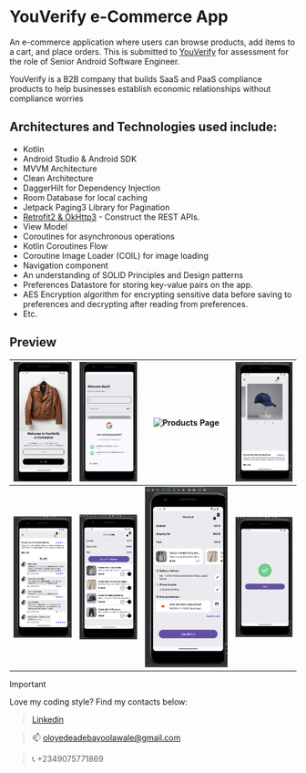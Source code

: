 # YouVerify e-Commerce App

An e-commerce application where users can browse products, add items to a cart, and place orders.
This is submitted to [YouVerify](https://www.youverify.co/) for assessment for the role of Senior Android Software Engineer.

YouVerify is a B2B company that builds SaaS and PaaS compliance products to help businesses establish economic relationships without compliance worries


## Architectures and Technologies used include:
- Kotlin
- Android Studio & Android SDK
- MVVM Architecture
- Clean Architecture
- DaggerHilt for Dependency Injection
- Room Database for local caching
- Jetpack Paging3 Library for Pagination
- [Retrofit2 & OkHttp3](https://github.com/square/retrofit) - Construct the REST APIs.
- View Model
- Coroutines for asynchronous operations
- Kotlin Coroutines Flow
- Coroutine Image Loader (COIL) for image loading
- Navigation component
- An understanding of SOLID Principles and Design patterns
- Preferences Datastore for storing key-value pairs on the app.
- AES Encryption algorithm for encrypting sensitive data before saving to preferences and decrypting after reading from preferences.
- Etc.


## Preview

| ![Landing Page](landing_page.png)    | ![Login Page](login_screen.png)               | ![Products Page](product_page.png) | ![Product Details Page](product_details_page.png) |
|--------------------------------------|-----------------------------------------------|--------------------------------------------|---------------------------------------------------|
| ![Product Reviews](reviews_page.png) | ![Shopping Cart Page](shopping_cart_page.png) | ![Checkout Page](check_out_page.png)       | ![Payment Success Page](success_page.png)         |

> [!IMPORTANT]
> Love my coding style? Find my contacts below:

>   [Linkedin](https://www.linkedin.com/in/adebayo-oloyede)

>   :mailbox: oloyedeadebayoolawale@gmail.com

>   :telephone_receiver: +2349075771869

